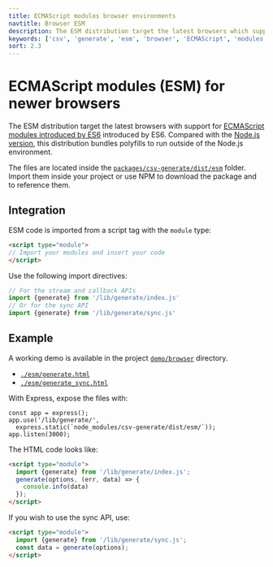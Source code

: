 ```yaml
---
title: ECMAScript modules browser environments
navtitle: Browser ESM
description: The ESM distribution target the latest browsers which support ECMAScript modules introduced by ES6.
keywords: ['csv', 'generate', 'esm', 'browser', 'ECMAScript', 'modules']
sort: 2.3
---
```


# ECMAScript modules (ESM) for newer browsers

The ESM distribution target the latest browsers with support for [ECMAScript modules introduced by ES6](https://caniuse.com/es6-module) introduced by ES6. Compared with the [Node.js version](/csv/distributions/nodejs_esm/), this distribution bundles polyfills to run outside of the Node.js environment.

The files are located inside the [`packages/csv-generate/dist/esm`](https://github.com/adaltas/node-csv/tree/master/packages/csv-generate/dist/esm) folder. Import them inside your project or use NPM to download the package and to reference them.

## Integration

ESM code is imported from a script tag with the `module` type:

```html
<script type="module">
// Import your modules and insert your code
</script>
```

Use the following import directives:

```js
// For the stream and callback APIs
import {generate} from '/lib/generate/index.js'
// Or for the sync API
import {generate} from '/lib/generate/sync.js'
```

## Example

A working demo is available in the project [`demo/browser`](https://github.com/adaltas/node-csv/tree/master/demo/browser) directory.

* [`./esm/generate.html`](https://github.com/adaltas/node-csv/tree/master/demo/browser/esm/generate.html)
* [`./esm/generate_sync.html`](https://github.com/adaltas/node-csv/tree/master/demo/browser/esm/generate_sync.html)

With Express, expose the files with:

```
const app = express();
app.use('/lib/generate/',
  express.static(`node_modules/csv-generate/dist/esm/`));
app.listen(3000);
```

The HTML code looks like:

```html
<script type="module">
  import {generate} from '/lib/generate/index.js';
  generate(options, (err, data) => {
    console.info(data)
  });
</script>
```

If you wish to use the sync API, use:

```html
<script type="module">
  import {generate} from '/lib/generate/sync.js';
  const data = generate(options);
</script>
```
